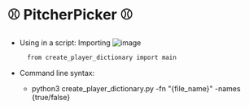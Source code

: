 # **⚾ PitcherPicker ⚾**

- Using in a script:
    Importing ![image](https://github.com/user-attachments/assets/d553526a-830d-459f-8afa-7ce3ee13508a)

    ```sh
      from create_player_dictionary import main
    ```

- Command line syntax:
    - python3 create_player_dictionary.py -fn "{file_name}" -names {true/false}
